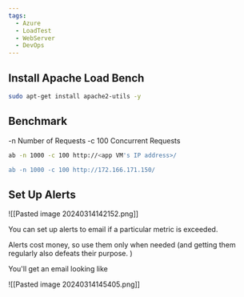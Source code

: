 ```yaml
---
tags:
  - Azure
  - LoadTest
  - WebServer
  - DevOps
---
```

## Install Apache Load Bench

```bash
sudo apt-get install apache2-utils -y
```

## Benchmark

-n Number of Requests
-c 100 Concurrent Requests 

```bash
ab -n 1000 -c 100 http://<app VM's IP address>/

ab -n 1000 -c 100 http://172.166.171.150/
```

## Set Up Alerts

![[Pasted image 20240314142152.png]]

You can set up alerts to email if a particular metric is exceeded.

Alerts cost money, so use them only when needed (and getting them regularly also defeats their purpose. )

You'll get an email looking like

![[Pasted image 20240314145405.png]]